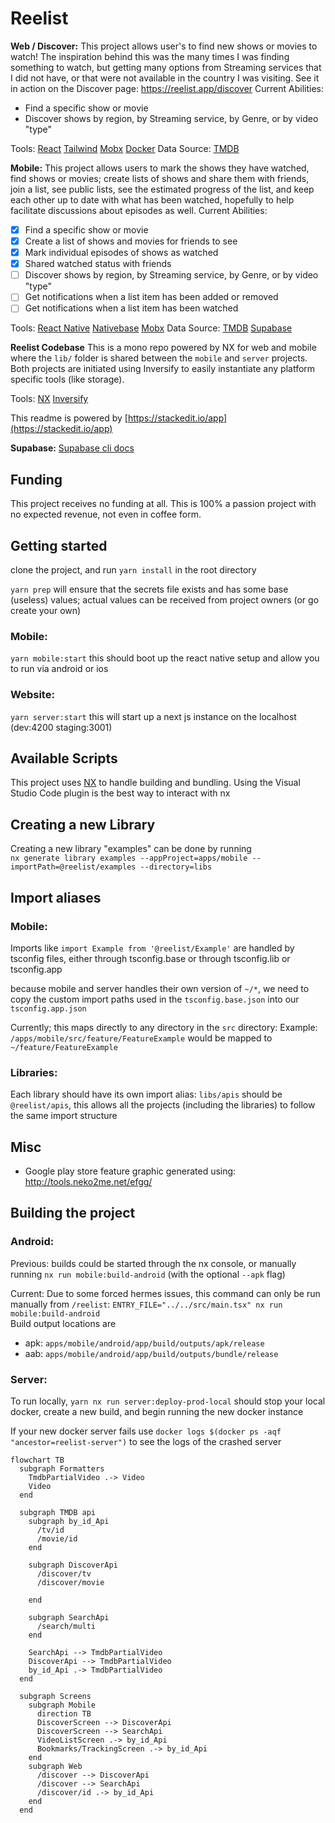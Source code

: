 # Reelist

**Web / Discover:** This project allows user's to find new shows or movies to watch! The inspiration behind this was the many times I was finding something to watch, but getting many options from Streaming services that I did not have, or that were not available in the country I was visiting. See it in action on the Discover page: https://reelist.app/discover
Current Abilities:

- Find a specific show or movie
- Discover shows by region, by Streaming service, by Genre, or by video "type"

Tools: [React](https://react.dev/) [Tailwind](https://tailwindcss.com/) [Mobx](https://mobx.js.org/README.html) [Docker](https://www.docker.com/)
Data Source: [TMDB](https://www.themoviedb.org/)

**Mobile:** This project allows users to mark the shows they have watched, find shows or movies; create lists of shows and share them with friends, join a list, see public lists, see the estimated progress of the list, and keep each other up to date with what has been watched, hopefully to help facilitate discussions about episodes as well.
Current Abilities:

- [x] Find a specific show or movie
- [x] Create a list of shows and movies for friends to see
- [x] Mark individual episodes of shows as watched
- [x] Shared watched status with friends
- [ ] Discover shows by region, by Streaming service, by Genre, or by video "type"
- [ ] Get notifications when a list item has been added or removed
- [ ] Get notifications when a list item has been watched

Tools: [React Native](https://reactnative.dev/) [Nativebase](https://nativebase.io/) [Mobx](https://mobx.js.org/README.html)
Data Source: [TMDB](https://www.themoviedb.org/) [Supabase](https://supabase.com/)

**Reelist Codebase**
This is a mono repo powered by NX for web and mobile where the `lib/` folder is shared between the `mobile` and `server` projects. Both projects are initiated using Inversify to easily instantiate any platform specific tools (like storage).

Tools: [NX](https://nx.dev/) [Inversify](https://inversify.io/)

This readme is powered by [https://stackedit.io/app](https://stackedit.io/app)

**Supabase:** [Supabase cli docs](https://supabase.com/docs/reference/cli/installing-and-updating) 

## Funding

This project receives no funding at all. This is 100% a passion project with no expected revenue, not even in coffee form. 
  
## Getting started  
clone the project, and run `yarn install` in the root directory

`yarn prep` will ensure that the secrets file exists and has some base (useless) values; actual values can be received from project owners (or go create your own) 

### Mobile:
 `yarn mobile:start` this should boot up the react native setup and allow you to run via android or ios

### Website:
`yarn server:start` this will start up a next js instance on the localhost (dev:4200 staging:3001)
  
## Available Scripts  
  
This project uses [NX](https://nx.dev/) to handle building and bundling. Using the Visual Studio Code plugin is the best way to interact with nx
  
## Creating a new Library  
Creating a new library "examples" can be done by running  
`nx generate library examples --appProject=apps/mobile --importPath=@reelist/examples --directory=libs`   
## Import aliases  
  
###  Mobile:  
  
Imports like `import Example from '@reelist/Example'` are handled by tsconfig files, either through tsconfig.base or through tsconfig.lib or tsconfig.app
  
because mobile and server handles their own version of `~/*`, we need to copy the custom import paths used in the `tsconfig.base.json` into our `tsconfig.app.json`  
  
Currently; this maps directly to any directory in the `src` directory: Example: `/apps/mobile/src/feature/FeatureExample` would be mapped to `~/feature/FeatureExample`  
  
### Libraries:   
Each library should have its own import alias: `libs/apis` should be `@reelist/apis`, this allows all the projects (including the libraries) to follow the same import structure   
  
  ## Misc  
  
- Google play store feature graphic generated using: http://tools.neko2me.net/efgg/  
  
## Building the project  
  
### Android:  
  
Previous: builds could be started through the nx console, or manually running `nx run mobile:build-android` (with the optional `--apk` flag)  
  
Current: Due to some forced hermes issues, this command can only be run manually from `/reelist`: `ENTRY_FILE="../../src/main.tsx" nx run mobile:build-android`   
Build output locations are    
- apk: `apps/mobile/android/app/build/outputs/apk/release`  
- aab: `apps/mobile/android/app/build/outputs/bundle/release`  
  

### Server:

To run locally,  `yarn nx run server:deploy-prod-local` should stop your local docker, create a new build, and begin running the new docker instance

If your new docker server fails use `docker logs $(docker ps -aqf "ancestor=reelist-server")` to see the logs of the crashed server

```mermaid
flowchart TB
  subgraph Formatters
    TmdbPartialVideo .-> Video
    Video
  end

  subgraph TMDB api
    subgraph by_id_Api
      /tv/id
      /movie/id
    end

    subgraph DiscoverApi
      /discover/tv
      /discover/movie

    end

    subgraph SearchApi
      /search/multi
    end

    SearchApi --> TmdbPartialVideo
    DiscoverApi --> TmdbPartialVideo
    by_id_Api .-> TmdbPartialVideo
  end

  subgraph Screens
    subgraph Mobile
      direction TB
      DiscoverScreen --> DiscoverApi
      DiscoverScreen --> SearchApi
      VideoListScreen .-> by_id_Api
      Bookmarks/TrackingScreen .-> by_id_Api
    end
    subgraph Web
      /discover --> DiscoverApi
      /discover --> SearchApi
      /discover/id .-> by_id_Api
    end
  end
```
